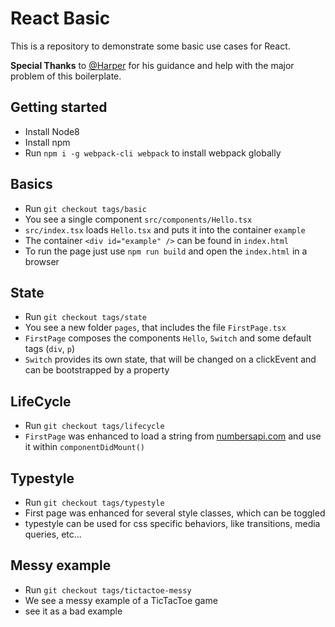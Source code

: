 # React Basic

This is a repository to demonstrate some basic use cases for React.

**Special Thanks** to [@Harper](https://github.com/Harper04) for his guidance and help with the major problem of this boilerplate.


## Getting started

* Install Node8
* Install npm
* Run `npm i -g webpack-cli webpack` to install webpack globally

## Basics

* Run `git checkout tags/basic`
* You see a single component `src/components/Hello.tsx`
* `src/index.tsx` loads `Hello.tsx` and puts it into the container `example`
* The container `<div id="example" />` can be found in `index.html`
* To run the page just use `npm run build` and open the `index.html` in a browser

## State

* Run `git checkout tags/state`
* You see a new folder `pages`, that includes the file `FirstPage.tsx`
* `FirstPage` composes the components `Hello`, `Switch` and some default tags (`div`, `p`)
* `Switch` provides its own state, that will be changed on a clickEvent and can be bootstrapped by a property

## LifeCycle

* Run `git checkout tags/lifecycle`
* `FirstPage` was enhanced to load a string from [numbersapi.com](http://numbersapi.com/) and use it within `componentDidMount()`

## Typestyle

* Run `git checkout tags/typestyle`
* First page was enhanced for several style classes, which can be toggled
* typestyle can be used for css specific behaviors, like transitions, media queries, etc...

## Messy example

* Run `git checkout tags/tictactoe-messy`
* We see a messy example of a TicTacToe game
* see it as a bad example

